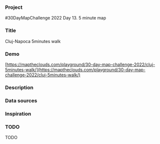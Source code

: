 ### Project

#30DayMapChallenge 2022 Day 13. 5 minute map

### Title

Cluj-Napoca 5minutes walk

### Demo

[https://maptheclouds.com/playground/30-day-map-challenge-2022/cluj-5minutes-walk/](https://maptheclouds.com/playground/30-day-map-challenge-2022/cluj-5minutes-walk/)

### Description

### Data sources

### Inspiration

### TODO

TODO
